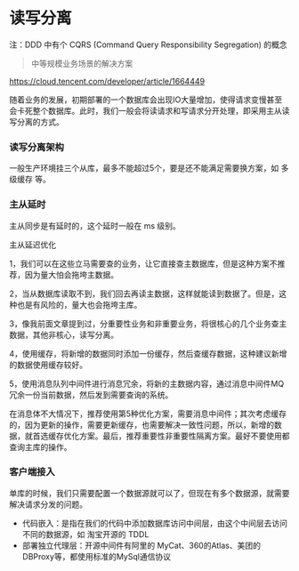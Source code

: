 # 读写分离

注：DDD 中有个 CQRS (Command Query Responsibility Segregation) 的概念

> 中等规模业务场景的解决方案

https://cloud.tencent.com/developer/article/1664449


随着业务的发展，初期部署的一个数据库会出现IO大量增加，使得请求变慢甚至会卡死整个数据库。此时，我们一般会将读请求和写请求分开处理，即采用主从读写分离的方式。


### 读写分离架构

一般生产环境挂三个从库，最多不能超过5个，要是还不能满足需要换方案，如 多级缓存 等。

### 主从延时

主从同步是有延时的，这个延时一般在 ms 级别。

主从延迟优化

1，我们可以在这些立马需要查的业务，让它直接查主数据库，但是这种方案不推荐，因为量大怕会拖垮主数据。

2，当从数据库读取不到，我们回去再读主数据，这样就能读到数据了。但是，这种也是有风险的，量大也会拖垮主库。

3，像我前面文章提到过，分重要性业务和非重要业务，将很核心的几个业务查主数据，其他非核心，读写分离。

4，使用缓存，将新增的数据同时添加一份缓存，然后查缓存数据，这种建议新增的数据使用缓存较好。

5，使用消息队列中间件进行消息冗余，将新的主数据内容，通过消息中间件MQ冗余一份当前数据，然后发到需要查询的系统。

在消息体不大情况下，推荐使用第5种优化方案，需要消息中间件；其次考虑缓存的，因为更新的操作，需要更新缓存，也需要解决一致性问题，所以，新增的数据，就首选缓存优化方案。最后，推荐重要性非重要性隔离方案。最好不要使用都查询主库的操作。

### 客户端接入

单库的时候，我们只需要配置一个数据源就可以了，但现在有多个数据源，就需要解决请求分发的问题。

* 代码嵌入：是指在我们的代码中添加数据库访问中间层，由这个中间层去访问不同的数据源，如 淘宝开源的 TDDL
* 部署独立代理层：开源中间件有阿里的 MyCat、360的Atlas、美团的DBProxy等，都使用标准的MySql通信协议


